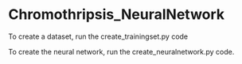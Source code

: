 # Chromothripsis_NeuralNetwork
To create a dataset, run the create_trainingset.py code

To create the neural network, run the create_neuralnetwork.py code.
